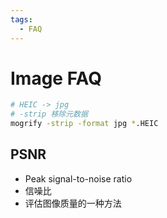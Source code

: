 ```yaml
---
tags:
  - FAQ
---
```


# Image FAQ

```bash
# HEIC -> jpg
# -strip 移除元数据
mogrify -strip -format jpg *.HEIC
```

## PSNR

- Peak signal-to-noise ratio
- 信噪比
- 评估图像质量的一种方法
